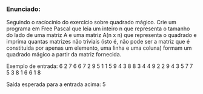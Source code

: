 ### Enunciado:

Seguindo o racíocinio do exercício sobre quadrado mágico. Crie um programa em Free Pascal que leia um inteiro n que representa o tamanho do lado de uma matriz A e uma matriz A(n x n) que representa o quadrado e imprima quantas matrizes não triviais (isto é, não pode ser a matriz que é constituida por apenas um elemento, uma linha e uma coluna) formam um quadrado mágico a partir da matriz fornecida.

Exemplo de entrada:
6
2 7 6 6 7 2
9 5 1 1 5 9
4 3 8 8 3 4
4 9 2 2 9 4
3 5 7 7 5 3
8 1 6 6 1 8

Saída esperada para a entrada acima:
5
